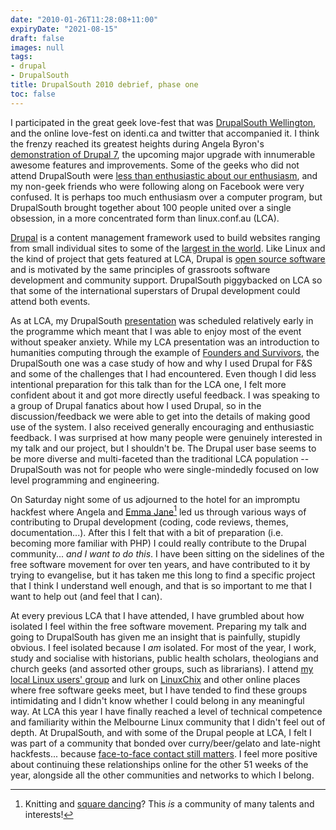 ```yaml
---
date: "2010-01-26T11:28:08+11:00"
expiryDate: "2021-08-15"
draft: false
images: null
tags:
- drupal
- DrupalSouth
title: DrupalSouth 2010 debrief, phase one
toc: false
---
```


I participated in the great geek love-fest that was [DrupalSouth Wellington](http://wellington2010.drupalsouth.net.nz/), and the online love-fest on identi.ca and twitter that accompanied it. I think the frenzy reached its greatest heights during Angela Byron's [demonstration of Drupal 7](http://wellington2010.drupalsouth.net.nz/session/looking-forward-to-drupal-7), the upcoming major upgrade with innumerable awesome features and improvements. Some of the geeks who did not attend DrupalSouth were [less than enthusiastic about our enthusiasm](http://twitter.com/Djelibeybi/status/8096611839), and my non-geek friends who were following along on Facebook were very confused. It is perhaps too much enthusiasm over a computer program, but DrupalSouth brought together about 100 people united over a single obsession, in a more concentrated form than linux.conf.au (LCA).

[Drupal](http://drupal.org/) is a content management framework used to build websites ranging from small individual sites to some of the [largest in the world](http://drupal.org/cases). Like Linux and the kind of project that gets featured at LCA, Drupal is [open source software](http://en.wikipedia.org/wiki/Open-source_software) and is motivated by the same principles of grassroots software development and community support. DrupalSouth piggybacked on LCA so that some of the international superstars of Drupal development could attend both events.

As at LCA, my DrupalSouth [presentation](http://wellington2010.drupalsouth.net.nz/session/using-drupal-for-collaborative-historical-research) was scheduled relatively early in the programme which meant that I was able to enjoy most of the event without speaker anxiety. While my LCA presentation was an introduction to humanities computing through the example of [Founders and Survivors](http://www.foundersandsurvivors.org/), the DrupalSouth one was a case study of how and why I used Drupal for F&S and some of the challenges that I had encountered. Even though I did less intentional preparation for this talk than for the LCA one, I felt more confident about it and got more directly useful feedback. I was speaking to a group of Drupal fanatics about how I used Drupal, so in the discussion/feedback we were able to get into the details of making good use of the system. I also received generally encouraging and enthusiastic feedback. I was surprised at how many people were genuinely interested in my talk and our project, but I shouldn't be. The Drupal user base seems to be more diverse and multi-faceted than the traditional LCA population -- DrupalSouth was not for people who were single-mindedly focused on low level programming and engineering.

On Saturday night some of us adjourned to the hotel for an impromptu hackfest where Angela and [Emma Jane](http://wellington2010.drupalsouth.net.nz/profile/emmajane)[^ejh] led us through various ways of contributing to Drupal development (coding, code reviews, themes, documentation...). After this I felt that with a bit of preparation (i.e. becoming more familiar with PHP) I could really contribute to the Drupal community... _and I want to do this_. I have been sitting on the sidelines of the free software movement for over ten years, and have contributed to it by trying to evangelise, but it has taken me this long to find a specific project that I think I understand well enough, and that is so important to me that I want to help out (and feel that I can).

At every previous LCA that I have attended, I have grumbled about how isolated I feel within the free software movement. Preparing my talk and going to DrupalSouth has given me an insight that is painfully, stupidly obvious. I feel isolated because I _am_ isolated. For most of the year, I work, study and socialise with historians, public health scholars, theologians and church geeks (and assorted other groups, such as librarians). I attend [my local Linux users' group](http://luv.asn.au/) and lurk on [LinuxChix](http://www.linuxchix.org/) and other online places where free software geeks meet, but I have tended to find these groups intimidating and I didn't know whether I could belong in any meaningful way. At LCA this year I have finally reached a level of technical competence and familiarity within the Melbourne Linux community that I didn't feel out of depth. At DrupalSouth, and with some of the Drupal people at LCA, I felt I was part of a community that bonded over curry/beer/gelato and late-night hackfests... because [face-to-face contact still matters](http://identi.ca/notice/19716635). I feel more positive about continuing these relationships online for the other 51 weeks of the year, alongside all the other communities and networks to which I belong.

[^ejh]: Knitting and [square dancing](http://www.slideshare.net/emmajane/learning-php-for-drupal-theming-dc-chicago-2009)? This _is_ a community of many talents and interests!
